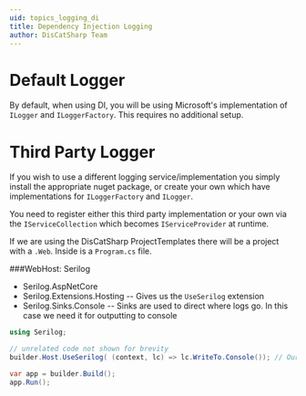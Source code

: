 ```yaml
---
uid: topics_logging_di
title: Dependency Injection Logging
author: DisCatSharp Team
---
```


# Default Logger

By default, when using DI, you will be using Microsoft's implementation of `ILogger` and `ILoggerFactory`. This requires no additional setup.

# Third Party Logger

If you wish to use a different logging service/implementation you simply install the appropriate nuget package, or create your own which have implementations for `ILoggerFactory` and `ILogger`.

You need to register either this third party implementation or your own via the `IServiceCollection` which becomes `IServiceProvider` at runtime.

If we are using the DisCatSharp ProjectTemplates there will be a project with a `.Web`. Inside is a `Program.cs` file.

###WebHost: Serilog

-   Serilog.AspNetCore
-   Serilog.Extensions.Hosting -- Gives us the `UseSerilog` extension
-   Serilog.Sinks.Console -- Sinks are used to direct where logs go. In this case we need it for outputting to console

```cs
using Serilog;

// unrelated code not shown for brevity
builder.Host.UseSerilog( (context, lc) => lc.WriteTo.Console()); // Our logs are directed to the console

var app = builder.Build();
app.Run();
```
